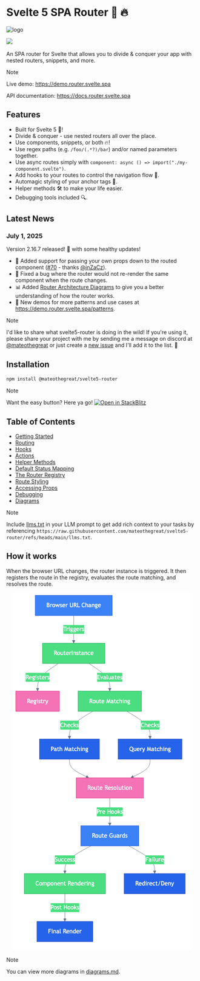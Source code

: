 # Svelte 5 SPA Router 🚀 🔥

![logo](https://raw.githubusercontent.com/mateothegreat/svelte5-router/refs/heads/dev/docs/assets/logo-1000px.png)

<img src="https://raw.githubusercontent.com/mateothegreat/svelte5-router/refs/heads/dev/docs/assets/coverage.svg?sanitize=true" />

An SPA router for Svelte that allows you to divide & conquer your app with nested routers, snippets, and more.

> [!NOTE]
> Live demo: <https://demo.router.svelte.spa>
>
> API documentation: <https://docs.router.svelte.spa>

## Features

- Built for Svelte 5 🚀!
- Divide & conquer - use nested routers all over the place.
- Use components, snippets, or both 🔥!
- Use regex paths (e.g. `/foo/(.*?)/bar`) and/or named parameters together.
- Use async routes simply with `component: async () => import("./my-component.svelte")`.
- Add hooks to your routes to control the navigation flow 🔧.
- Automagic styling of your anchor tags 💄.
- Helper methods 🛠️ to make your life easier.
- Debugging tools included 🔍.

## Latest News

### July 1, 2025

Version 2.16.7 released! 🎉 with some healthy updates!

- 🔧 Added support for passing your own props down to the routed component ([#70](https://github.com/mateothegreat/svelte5-router/issues/70) - thanks [@inZaCz](https://github.com/inZaCz)).
- 🐛 Fixed a bug where the router would not re-render the same component when the route changes.
- 📊 Added [Router Architecture Diagrams](./diagrams.md) to give you a better understanding of how the router works.
- 🎉 New demos for more patterns and use cases at <https://demo.router.svelte.spa/patterns>.

> [!NOTE]
> I'd like to share what svelte5-router is doing in the wild! If you're using it, please share your project with me by sending me a message on discord at [@mateothegreat](https://discord.com/users/505520869246763009) or just create a [new issue](https://github.com/mateothegreat/svelte5-router/issues/new) and I'll add it to the list. 🙏

## Installation

```bash
npm install @mateothegreat/svelte5-router
```

> [!NOTE]
> Want the easy button? Here ya go! [![Open in StackBlitz](https://developer.stackblitz.com/img/open_in_stackblitz.svg)](https://stackblitz.com/github/mateothegreat/svelte5-router)

## Table of Contents

- [Getting Started](./getting-started.md)
- [Routing](./routing.md)
- [Hooks](./hooks.md)
- [Actions](./actions.md)
- [Helper Methods](./helpers.md)
- [Default Status Mapping](./statuses.md)
- [The Router Registry](./registry.md)
- [Route Styling](./styling.md)
- [Accessing Props](./props.md)
- [Debugging](./debugging.md)
- [Diagrams](./diagrams.md)

> [!NOTE]
> Include [llms.txt](../llms.txt) in your LLM prompt to get add rich context to your tasks by referencing `https://raw.githubusercontent.com/mateothegreat/svelte5-router/refs/heads/main/llms.txt`.

## How it works

When the browser URL changes, the router instance is triggered. It then registers the route in the registry, evaluates the route matching, and resolves the route.

<div align="center">
  <img src="./diagrams/router-architecture.png" alt="Router Architecture" />
</div>

> [!NOTE]
> You can view more diagrams in [diagrams.md](./diagrams.md).
